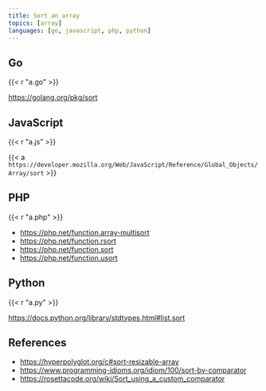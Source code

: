 ```yaml
---
title: Sort an array
topics: [array]
languages: [go, javascript, php, python]
---
```


## Go

{{< r "a.go" >}}

<https://golang.org/pkg/sort>

## JavaScript

{{< r "a.js" >}}

{{< a `https://developer.mozilla.org/Web/JavaScript/Reference/Global_Objects/
Array/sort` >}}

## PHP

{{< r "a.php" >}}

- <https://php.net/function.array-multisort>
- <https://php.net/function.rsort>
- <https://php.net/function.sort>
- <https://php.net/function.usort>

## Python

{{< r "a.py" >}}

<https://docs.python.org/library/stdtypes.html#list.sort>

## References

- <https://hyperpolyglot.org/c#sort-resizable-array>
- <https://www.programming-idioms.org/idiom/100/sort-by-comparator>
- <https://rosettacode.org/wiki/Sort_using_a_custom_comparator>
